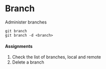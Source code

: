 # Branch
Administer branches

```
git branch
git branch -d <branch>
```

#### Assignments
1. Check the list of branches, local and remote
2. Delete a branch
